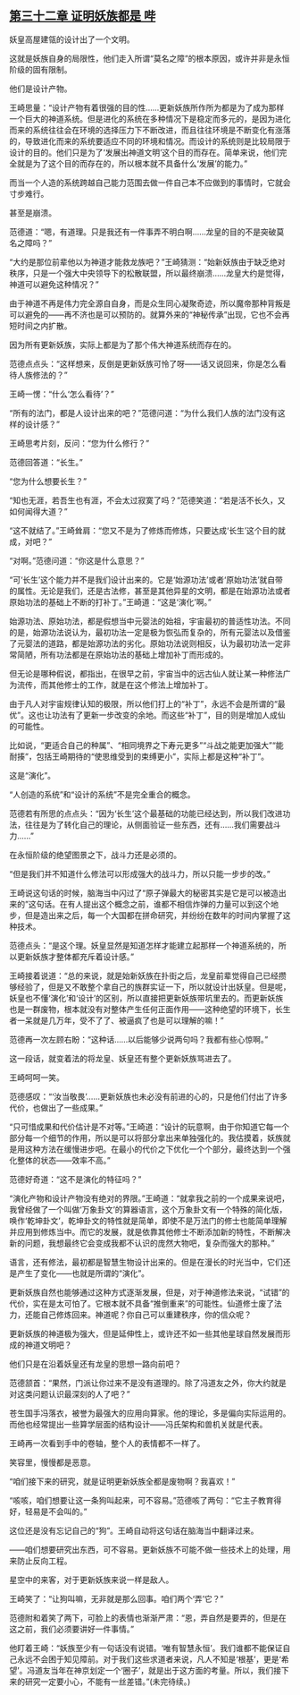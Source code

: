## [第三十二章 证明妖族都是 哔](https://www.xxbiquge.com/11_11207/9119957.html)


  妖皇高屋建瓴的设计出了一个文明。

  这就是妖族自身的局限性，他们走入所谓“莫名之障”的根本原因，或许并非是永恒阶级的固有限制。

  他们是设计产物。

  王崎思量：“设计产物有着很强的目的性……更新妖族所作所为都是为了成为那样一个巨大的神道系统。但是进化的系统在多种情况下是稳定而多元的，是因为进化而来的系统往往会在环境的选择压力下不断改进，而且往往环境是不断变化有涨落的，导致进化而来的系统要适应不同的环境和情况。而设计的系统则是比较局限于设计的目的。他们只是为了‘发展出神道文明’这个目的而存在。简单来说，他们完全就是为了这个目的而存在的，所以根本就不具备什么‘发展’的能力。”

  而当一个人造的系统跨越自己能力范围去做一件自己本不应做到的事情时，它就会寸步难行。

  甚至是崩溃。

  范德道：“嗯，有道理。只是我还有一件事弄不明白啊……龙皇的目的不是突破莫名之障吗？”

  “大约是那位前辈他以为神道才能救龙族吧？”王崎猜测：“始新妖族由于缺乏绝对秩序，只是一个强大中央领导下的松散联盟，所以最终崩溃……龙皇大约是觉得，神道可以避免这种情况？”

  由于神道不再是伟力完全源自自身，而是众生同心凝聚奇迹，所以魔帝那种背叛是可以避免的——再不济也是可以预防的。就算外来的“神秘传承”出现，它也不会再短时间之内扩散。

  因为所有更新妖族，实际上都是为了那个伟大神道系统而存在的。

  范德点点头：“这样想来，反倒是更新妖族可怜了呀——话又说回来，你是怎么看待人族修法的？”

  王崎一愣：“什么‘怎么看待’？”

  “所有的法门，都是人设计出来的吧？”范德问道：“为什么我们人族的法门没有这样的设计感？”

  王崎思考片刻，反问：“您为什么修行？”

  范德回答道：“长生。”

  “您为什么想要长生？”

  “知也无涯，若吾生也有涯，不会太过寂寞了吗？”范德笑道：“若是活不长久，又如何闻得大道？”

  “这不就结了。”王崎耸肩：“您又不是为了修炼而修炼，只要达成‘长生’这个目的就成，对吧？”

  “对啊。”范德问道：“你这是什么意思？”

  “可‘长生’这个能力并不是我们设计出来的。它是‘始源功法’或者‘原始功法’就自带的属性。无论是我们，还是古法修，甚至是其他异星的文明，都是在始源功法或者原始功法的基础上不断的打补丁。”王崎道：“这是‘演化’啊。”

  始源功法、原始功法，都是假想当中元婴法的始祖，宇宙最初的普适性功法。不同的是，始源功法说认为，最初功法一定是极为恢弘而复杂的，所有元婴法以及借鉴了元婴法的道路，都是始源功法的劣化。原始功法说则相反，认为最初功法一定非常简陋，所有功法都是在原始功法的基础上增加补丁而形成的。

  但无论是哪种假说，都指出，在很早之前，宇宙当中的远古仙人就让某一种修法广为流传，而其他修士的工作，就是在这个修法上增加补丁。

  由于凡人对宇宙规律认知的极限，所以他们打上的“补丁”，永远不会是所谓的“最优”。这也让功法有了更新一步改变的余地。而这些“补丁”，目的则是增加人成仙的可能性。

  比如说，“更适合自己的种属”、“相同境界之下寿元更多”“斗战之能更加强大”“能耐揍”，包括王崎期待的“使思维受到的束缚更小”，实际上都是这种“补丁”。

  这是“演化”。

  “人创造的系统”和“设计的系统”不是完全重合的概念。

  范德若有所思的点点头：“因为‘长生’这个最基础的功能已经达到，所以我们改进功法，往往是为了转化自己的理论，从侧面验证一些东西，还有……我们需要战斗力……”

  在永恒阶级的绝望图景之下，战斗力还是必须的。

  “但是我们并不知道什么修法可以形成强大的战斗力，所以只能一步步的改。”

  王崎说这句话的时候，脑海当中闪过了“原子弹最大的秘密其实是它是可以被造出来的”这句话。在有人提出这个概念之前，谁都不相信炸弹的力量可以到这个地步，但是造出来之后，每一个大国都在拼命研究，并纷纷在数年的时间内掌握了这种技术。

  范德点头：“是这个理。妖皇显然是知道怎样才能建立起那样一个神道系统的，所以更新妖族才整体都充斥着设计感。”

  王崎接着说道：“总的来说，就是始新妖族在扑街之后，龙皇前辈觉得自己已经攒够经验了，但是又不敢整个拿自己的族群实证一下，所以就设计出妖皇。但是呢，妖皇也不懂‘演化’和‘设计’的区别，所以直接把更新妖族带坑里去的。而更新妖族也是一群废物，根本就没有对整体产生任何正面作用——这种绝望的环境下，长生者一呆就是几万年，受不了了、被逼疯了也是可以理解的嘛！”

  范德再一次左顾右盼：“这种话……以后能够少说两句吗？我都有些心惊啊。”

  这一段话，就变着法的将龙皇、妖皇还有整个更新妖族骂进去了。

  王崎呵呵一笑。

  范德感叹：“‘汝当敬畏’……更新妖族也未必没有前进的心的，只是他们付出了许多代价，也做出了一些成果。”

  “只可惜成果和代价估计是不对等。”王崎道：“设计的玩意啊，由于你知道它每一个部分每一个细节的作用，所以是可以将部分拿出来单独强化的。我估摸着，妖族就是用这种方法在缓慢进步吧。在最小的代价之下优化一个个部分，最终达到一个强化整体的状态——效率不高。”

  范德好奇道：“这不是演化的特征吗？”

  “演化产物和设计产物没有绝对的界限。”王崎道：“就拿我之前的一个成果来说吧，我曾经做了一个叫做‘万象卦文’的算器语言，这个万象卦文有一个特殊的简化版，唤作‘乾坤卦文’，乾坤卦文的特性就是简单，即使不是万法门的修士也能简单理解并应用到修炼当中。而它的发展，就是依靠其他修士不断添加新的特性，不断解决新的问题，我想最终它会变成我都不认识的庞然大物吧，复杂而强大的那种。”

  语言，还有修法，最初都是智慧生物设计出来的。但是在漫长的时光当中，它们还是产生了变化——也就是所谓的“演化”。

  更新妖族自然也能够通过这种方式逐渐发展，但是，对于神道修法来说，“试错”的代价，实在是太可怕了。它根本就不具备“推倒重来”的可能性。仙道修士废了法力，还能自己修炼回来。神道呢？你自己可以重建秩序，你的信众呢？

  更新妖族的神道极为强大，但是延伸性上，或许还不如一些其他星球自然发展而形成的神道文明吧？

  他们只是在沿着妖皇还有龙皇的思想一路向前吧？

  范德颔首：“果然，门派让你过来不是没有道理的。除了冯道友之外，你大约就是对这类问题认识最深刻的人了吧？”

  苍生国手冯落衣，被誉为最强大的应用向算家。他的理论，多是偏向实际运用的。而他也经常提出一些算学层面的结构设计——冯氏架构和兽机关就是代表。

  王崎再一次看到手中的卷轴，整个人的表情都不一样了。

  笑容里，慢慢都是恶意。

  “咱们接下来的研究，就是证明更新妖族全都是废物啊？我喜欢！”

  “咳咳，咱们想要让这一条狗叫起来，可不容易。”范德咳了两句：“它主子教育得好，轻易是不会叫的。”

  这位还是没有忘记自己的“狗”。王崎自动将这句话在脑海当中翻译过来。

  ——咱们想要研究出东西，可不容易。更新妖族不可能不做一些技术上的处理，用来防止反向工程。

  星空中的来客，对于更新妖族来说一样是敌人。

  王崎笑了：“让狗叫嘛，无非就是那么回事。咱们两个‘弄’它？”

  范德附和着笑了两下，可脸上的表情也渐渐严肃：“恩，弄自然是要弄的，但是在这之前，我们必须要讲好一件事情。”

  他盯着王崎：“妖族至少有一句话没有说错。‘唯有智慧永恒’。我们谁都不能保证自己永远不会困于知见障前。对于我们这些求道者来说，凡人不知是‘根基’，更是‘希望’。冯道友当年在神京划定一个‘圈子’，就是出于这方面的考量。所以，我们接下来的研究一定要小心，不能有一丝差错。”(未完待续。)
